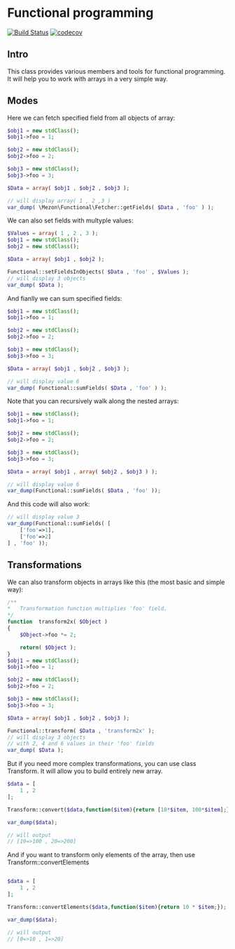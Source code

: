 # Functional programming
[![Build Status](https://travis-ci.com/alexdodonov/mezon-functional.svg?branch=master)](https://travis-ci.com/alexdodonov/mezon-functional) [![codecov](https://codecov.io/gh/alexdodonov/mezon-functional/branch/master/graph/badge.svg)](https://codecov.io/gh/alexdodonov/mezon-functional)

## Intro

This class provides various members and tools for functional programming. It will help you to work with arrays in a very simple way.

## Modes

Here we can fetch specified field from all objects of array:

```PHP
$obj1 = new stdClass();
$obj1->foo = 1;

$obj2 = new stdClass();
$obj2->foo = 2;

$obj3 = new stdClass();
$obj3->foo = 3;

$Data = array( $obj1 , $obj2 , $obj3 );

// will display array( 1 , 2 ,3 )
var_dump( \Mezon\Functional\Fetcher::getFields( $Data , 'foo' ) );
```

We can also set fields with multyple values:

```PHP
$Values = array( 1 , 2 , 3 );
$obj1 = new stdClass();
$obj2 = new stdClass();

$Data = array( $obj1 , $obj2 );

Functional::setFieldsInObjects( $Data , 'foo' , $Values );
// will display 3 objects
var_dump( $Data );
```

And fianlly we can sum specified fields:

```PHP
$obj1 = new stdClass();
$obj1->foo = 1;

$obj2 = new stdClass();
$obj2->foo = 2;

$obj3 = new stdClass();
$obj3->foo = 3;

$Data = array( $obj1 , $obj2 , $obj3 );

// will display value 6
var_dump( Functional::sumFields( $Data , 'foo' ) );
```

Note that you can recursively walk along the nested arrays:

```PHP
$obj1 = new stdClass();
$obj1->foo = 1;

$obj2 = new stdClass();
$obj2->foo = 2;

$obj3 = new stdClass();
$obj3->foo = 3;

$Data = array( $obj1 , array( $obj2 , $obj3 ) );

// will display value 6
var_dump(Functional::sumFields( $Data , 'foo' ));
```

And this code will also work:

```php
// will display value 3
var_dump(Functional::sumFields( [
    ['foo'=>1],
    ['foo'=>2]
] , 'foo' ));
```

## Transformations

We can also transform objects in arrays like this (the most basic and simple way):

```PHP
/**
*   Transformation function multiplies 'foo' field.
*/
function  transform2x( $Object )
{
    $Object->foo *= 2;

    return( $Object );
}
$obj1 = new stdClass();
$obj1->foo = 1;

$obj2 = new stdClass();
$obj2->foo = 2;

$obj3 = new stdClass();
$obj3->foo = 3;

$Data = array( $obj1 , $obj2 , $obj3 );

Functional::transform( $Data , 'transform2x' );
// will display 3 objects
// with 2, 4 and 6 values in their 'foo' fields
var_dump( $Data );
```

But if you need more complex transformations, you can use class Transform. It will allow you to build entirely new array.

```PHP
$data = [
	1 , 2
];

Transform::convert($data,function($item){return [10*$item, 100*$item];});

var_dump($data);

// will output
// [10=>100 , 20=>200]
```

And if you want to transform only elements of the array, then use Transform::convertElements

```php

$data = [
	1 , 2
];

Transform::convertElements($data,function($item){return 10 * $item;});

var_dump($data);

// will output
// [0=>10 , 1=>20]
```